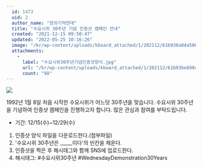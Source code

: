 ```yaml
---
  id: 1473
  uid: 2
  author_name: "정의기억연대"
  title: "수요시위 30주년 기념 인증샷 캠페인 안내"
  created: "2021-12-15 09:50:47"
  updated: "2022-05-25 10:16:26"
  image: "/kr/wp-content/uploads/kboard_attached/1/202112/61b938a04a5861290597.png"
  attachments: 
    - 
      label: "수요시위30주년기념인증샷양식.jpg"
      url: "/kr/wp-content/uploads/kboard_attached/1/202112/61b93be698c778312775.jpg"
      count: "98"
---
```

![](/kr/wp-content/uploads/kboard_attached/1/202112/61b938a04a5861290597.png)

1992년 1월 8일 처음 시작한 수요시위가 어느덧 30주년을 맞습니다. 
수요시위 30주년을 기념하여 인증샷 캠페인을 진행하고자 합니다.
많은 관심과 참여를 부탁드립니다.

- 기간: 12/15(수)~12/29(수)

1. 인증샷 양식 파일을 다운로드한다.(첨부파일)
2. '수요시위 30주년은 _____이다'의 빈칸을 채운다.
3. 인증샷을 찍은 후 해시태그와 함께 SNS에 업로드한다.
4. 해시태그: #수요시위30주년 #WednesdayDemonstration30Years